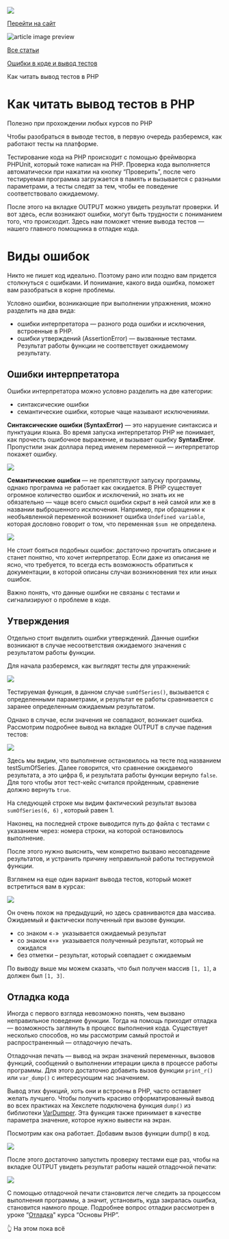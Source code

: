 [![](https://files.carrotquest.app/knowledge-bases-images/logos/64033/1726575914708-nb7xvabz.png)](/)

[Перейти на сайт](https://ru.hexlet.io)

![article image preview]()

[Все статьи](/)

[Ошибки в коде и вывод тестов](/category/4309)

Как читать вывод тестов в PHP

# Как читать вывод тестов в PHP

Полезно при прохождении любых курсов по PHP

Чтобы разобраться в выводе тестов, в первую очередь разберемся, как работают тесты на платформе.

Тестирование кода на PHP происходит с помощью фреймворка PHPUnit, который тоже написан на PHP. Проверка кода выполняется автоматически при нажатии на кнопку “Проверить”, после чего тестируемая программа загружается в память и вызывается с разными параметрами, а тесты следят за тем, чтобы ее поведение соответствовало ожидаемому.

После этого на вкладке OUTPUT можно увидеть результат проверки. И вот здесь, если возникают ошибки, могут быть трудности с пониманием того, что происходит. Здесь нам поможет чтение вывода тестов — нашего главного помощника в отладке кода.

# Виды ошибок

Никто не пишет код идеально. Поэтому рано или поздно вам придется столкнуться с ошибками. И понимание, какого вида ошибка, поможет вам разобраться в корне проблемы.

Условно ошибки, возникающие при выполнении упражнения, можно разделить на два вида:

* ошибки интерпретатора — разного рода ошибки и исключения, встроенные в PHP.
* ошибки утверждений (AssertionError) — вызванные тестами. Результат работы функции не соответствует ожидаемому результату.

## Ошибки интерпретатора

Ошибки интерпретатора можно условно разделить на две категории:

* синтаксические ошибки
* семантические ошибки, которые чаще называют исключениями.

**Синтаксические ошибки (SyntaxError)** — это нарушение синтаксиса и пунктуации языка. Во время запуска интерпретатор PHP не понимает, как прочесть ошибочное выражение, и вызывает ошибку **SyntaxError**. Пропустили знак доллара перед именем переменной — интерпретатор покажет ошибку.

![](https://files.carrotquest.app/knowledge-bases-images/articles/64033/64033-1727347964183-3v94tbyd.png)

**Семантические ошибки** — не препятствуют запуску программы, однако программа не работает как ожидается. В PHP существует огромное количество ошибок и исключений, но знать их не обязательно — чаще всего смысл ошибки скрыт в ней самой или же в названии выброшенного исключения. Например, при обращении к необъявленной переменной возникнет ошибка `Undefined variable`, которая дословно говорит о том, что переменная `$sum`  не определена.

![](https://files.carrotquest.app/knowledge-bases-images/articles/64033/64033-1727347963220-mc90oj6c.png)

Не стоит бояться подобных ошибок: достаточно прочитать описание и станет понятно, что хочет интерпретатор. Если даже из описания не ясно, что требуется, то всегда есть возможность обратиться к документации, в которой описаны случаи возникновения тех или иных ошибок.

Важно понять, что данные ошибки не связаны с тестами и сигнализируют о проблеме в коде.

## Утверждения

Отдельно стоит выделить ошибки утверждений. Данные ошибки возникают в случае несоответствия ожидаемого значения с результатом работы функции.

Для начала разберемся, как выглядят тесты для упражнений:

![](https://files.carrotquest.app/knowledge-bases-images/articles/64033/64033-1727347963736-904h133v.png)

Тестируемая функция, в данном случае `sumOfSeries()`, вызывается с определенными параметрами, и результат ее работы сравнивается с заранее определенным ожидаемым результатом.

Однако в случае, если значения не совпадают, возникает ошибка. Рассмотрим подробнее вывод на вкладке OUTPUT в случае падения тестов:

![](https://files.carrotquest.app/knowledge-bases-images/articles/64033/64033-1727347963924-wgs42xfd.png)

Здесь мы видим, что выполнение остановилось на тесте под названием testSumOfSeries. Далее говорится, что сравнение ожидаемого результата, а это цифра 6, и результата работы функции вернуло `false`. Для того чтобы этот тест-кейс считался пройденным, сравнение должно вернуть `true`.

На следующей строке мы видим фактический результат вызова `sumOfSeries(6, 6)` , который равен 1.

Наконец, на последней строке выводится путь до файла с тестами с указанием через: номера строки, на которой остановилось выполнение.

После этого нужно выяснить, чем конкретно вызвано несовпадение результатов, и устранить причину неправильной работы тестируемой функции.

Взглянем на еще один вариант вывода тестов, который может встретиться вам в курсах:

![](https://files.carrotquest.app/knowledge-bases-images/articles/64033/64033-1727347964005-do3k8hh0.png)

Он очень похож на предыдущий, но здесь сравниваются два массива. Ожидаемый и фактически полученный при вызове функции.

* со знаком «`-`»  указывается ожидаемый результат
* со знаком «`+`»  указывается полученный результат, который не ожидался
* без отметки – результат, который совпадает с ожидаемым

По выводу выше мы можем сказать, что был получен массив `[1, 1]`, а должен был `[1, 3]`.

## Отладка кода

Иногда с первого взгляда невозможно понять, чем вызвано неправильное поведение функции. Тогда на помощь приходит отладка — возможность заглянуть в процесс выполнения кода. Существует несколько способов, но мы рассмотрим самый простой и распространенный — отладочную печать.

Отладочная печать — вывод на экран значений переменных, вызовов функций, сообщений о выполнении итерации цикла в процессе работы программы. Для этого достаточно добавить вызов функции `print_r()` или `var_dump()` с интересующим нас значением.

Вывод этих функций, хоть они и встроены в PHP, часто оставляет желать лучшего. Чтобы получить красиво отформатированный вывод во всех практиках на Хекслете подключена функция `dump()` из библиотеки [VarDumper](https://symfony.com/doc/current/components/var_dumper.html). Эта функция также принимает в качестве параметра значение, которое нужно вывести на экран.

Посмотрим как она работает. Добавим вызов функции dump() в код.

![](https://files.carrotquest.app/knowledge-bases-images/articles/64033/64033-1727347964045-1dt2nyko.png)

После этого достаточно запустить проверку тестами еще раз, чтобы на вкладке OUTPUT увидеть результат работы нашей отладочной печати:

![](https://files.carrotquest.app/knowledge-bases-images/articles/64033/64033-1727347964220-z4r2nxin.png)

С помощью отладочной печати становится легче следить за процессом выполнения программы, а значит, установить, куда закралась ошибка, становится намного проще. Подробнее вопрос отладки рассмотрен в уроке “[Отладка](https://ru.hexlet.io/courses/php-basics/lessons/debug/theory_unit)" курса “Основы PHP”.

👆 На этом пока всё